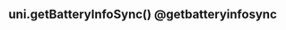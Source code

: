 ## uni.getBatteryInfoSync() @getbatteryinfosync

<!-- UTSAPIJSON.getBatteryInfoSync.description -->

<!-- UTSAPIJSON.getBatteryInfoSync.param -->

<!-- UTSAPIJSON.getBatteryInfoSync.returnValue -->

<!-- UTSAPIJSON.getBatteryInfoSync.compatibility -->

<!-- UTSAPIJSON.getBatteryInfoSync.tutorial -->

<!-- UTSAPIJSON.general_type.name -->

<!-- UTSAPIJSON.general_type.param -->